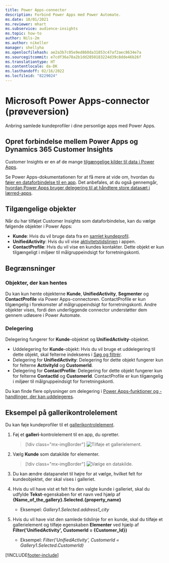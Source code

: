 ```yaml
---
title: Power Apps-connector
description: Forbind Power Apps med Power Automate.
ms.date: 10/01/2021
ms.reviewer: mhart
ms.subservice: audience-insights
ms.topic: how-to
author: Nils-2m
ms.author: nikeller
manager: shellyha
ms.openlocfilehash: ae2a3b7c05e9ed860da31853c47af2aec8634e7a
ms.sourcegitcommit: e7cdf36a78a2b1dd2850183224d39c8dde46b26f
ms.translationtype: HT
ms.contentlocale: da-DK
ms.lasthandoff: 02/16/2022
ms.locfileid: "8229024"
---
```

# <a name="microsoft-power-apps-connector-preview"></a>Microsoft Power Apps-connector (prøveversion)

Anbring samlede kundeprofiler i dine personlige apps med Power Apps.

## <a name="connect-power-apps-and-dynamics-365-customer-insights"></a>Opret forbindelse mellem Power Apps og Dynamics 365 Customer Insights

Customer Insights er en af de mange [tilgængelige kilder til data i Power Apps](/powerapps/maker/canvas-apps/working-with-data-sources).

Se Power Apps-dokumentationen for at få mere at vide om, hvordan du [føjer en dataforbindelse til en app](/powerapps/maker/canvas-apps/add-data-connection). Det anbefales, at du også gennemgår, [hvordan Power Apps bruger delegering til at håndtere store datasæt i lærred-apps](/powerapps/maker/canvas-apps/delegation-overview).

## <a name="available-entities"></a>Tilgængelige objekter

Når du har tilføjet Customer Insights som dataforbindelse, kan du vælge følgende objekter i Power Apps:

- **Kunde**: Hvis du vil bruge data fra en [samlet kundeprofil](customer-profiles.md).
- **UnifiedActivity**: Hvis du vil vise [aktivitetstidslinjen](activities.md) i appen.
- **ContactProfile**: Hvis du vil vise en kundes kontakter. Dette objekt er kun tilgængeligt i miljøer til målgruppeindsigt for forretningskonti.

## <a name="limitations"></a>Begrænsninger

### <a name="retrievable-entities"></a>Objekter, der kan hentes

Du kan kun hente objekterne **Kunde**, **UnifiedActivity**, **Segmenter** og **ContactProfile** via Power Apps-connectoren. ContactProfile er kun tilgængelig i forekomster af målgruppeindsigt for forretningskonti. Andre objekter vises, fordi den underliggende connector understøtter dem gennem udløsere i Power Automate.

### <a name="delegation"></a>Delegering

Delegering fungerer for **Kunde**-objektet og **UnifiedActivity**-objektet. 

- Uddelegering for **Kunde**-objekt: Hvis du vil bruge et uddelegering til dette objekt, skal felterne indekseres i [Søg og filtrér](search-filter-index.md).  
- Delegering for **UnifiedActivity**: Delegering for dette objekt fungerer kun for felterne **ActivityId** og **CustomerId**.  
- Delegering for **ContactProfile**: Delegering for dette objekt fungerer kun for felterne **ContactId** og **CustomerId**. ContactProfile er kun tilgængelig i miljøer til målgruppeindsigt for forretningskonti.

Du kan finde flere oplysninger om delegering i [Power Apps-funktioner og -handlinger, der kan uddelegeres](/powerapps/maker/canvas-apps/delegation-overview). 

## <a name="example-gallery-control"></a>Eksempel på gallerikontrolelement

Du kan føje kundeprofiler til et [gallerikontrolelement](/powerapps/maker/canvas-apps/add-gallery).

1. Føj et **galleri**-kontrolelement til en app, du opretter.

    > [!div class="mx-imgBorder"]
    > ![Tilføje et gallerielement.](media/connector-powerapps9.png "Tilføj et gallerielement.")

2. Vælg **Kunde** som datakilde for elementer.

    > [!div class="mx-imgBorder"]
    > ![Vælge en datakilde.](media/choose-datasource-powerapps.png "Vælg en datakilde.")

3. Du kan ændre datapanelet til højre for at vælge, hvilket felt for kundeobjektet, der skal vises i galleriet.

4. Hvis du vil have vist et felt fra den valgte kunde i galleriet, skal du udfylde **Tekst**-egenskaben for et navn ved hjælp af **{Name_of_the_gallery}.Selected.{property_name}**  
    - Eksempel: _Gallery1.Selected.address1_city_

5. Hvis du vil have vist den samlede tidslinje for en kunde, skal du tilføje et gallerielement og tilføje egenskaben **Elementer** ved hjælp af **Filter('UnifiedActivity', CustomerId = {Customer_Id})**  
    - Eksempel: _Filter('UnifiedActivity', CustomerId = Gallery1.Selected.CustomerId)_


[!INCLUDE[footer-include](../includes/footer-banner.md)]
